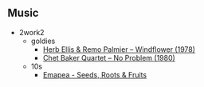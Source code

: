 ## Music
- 2work2
	- goldies
		- [Herb Ellis & Remo Palmier ‎– Windflower (1978)](https://www.youtube.com/watch?v=fAi7IeJG-6Y)
		- [Chet Baker Quartet ‎– No Problem (1980)](https://www.youtube.com/watch?v=E95STK2tnoM)
	- 10s
		- [Emapea - Seeds, Roots & Fruits](https://www.youtube.com/watch?v=uGZJ2UALHME)
	
	
